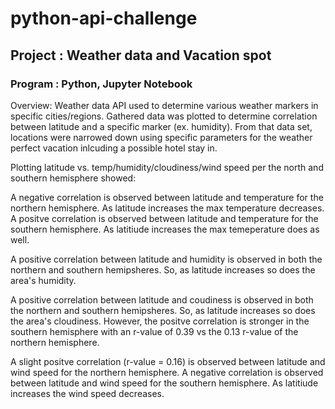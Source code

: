# python-api-challenge
## Project : Weather data and Vacation spot

### Program : Python, Jupyter Notebook

Overview: Weather data API used to determine various weather markers in specific cities/regions. Gathered data was plotted to determine correlation between latitude and a specific marker (ex. humidity). From that data set, locations were narrowed down using specific parameters for the weather perfect vacation inlcuding a possible hotel stay in.


Plotting latitude vs. temp/humidity/cloudiness/wind speed per the north and southern hemisphere showed:

A negative correlation is observed between latitude and temperature for the northern hemisphere. As latitude increases the max temperature decreases.
A positve correlation is observed between latitude and temperature for the southern hemisphere. As latitiude increases the max temeperature does as well.

A positive correlation between latitude and humidity is observed in both the northern and southern hemipsheres. So, as latitude increases so does the area's humidity.

A positive correlation between latitude and coudiness is observed in both the northern and southern hemipsheres. So, as latitude increases so does the area's cloudiness. However, the positve correlation is stronger in the southern hemisphere with an r-value of 0.39 vs the 0.13 r-value of the northern hemisphere.

A slight positve correlation (r-value = 0.16) is observed between latitude and wind speed for the northern hemisphere.
A negative correlation is observed between latitude and wind speed for the southern hemisphere. As latitiude increases the wind speed decreases.
